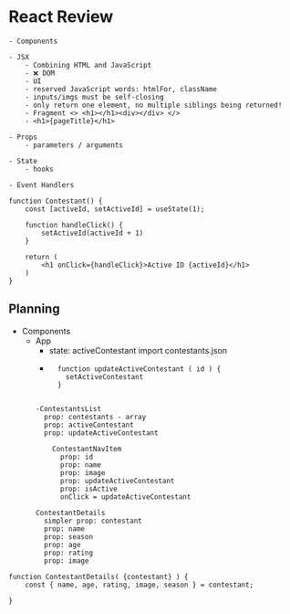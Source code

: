 # React Review

    - Components
    
    - JSX
        - Combining HTML and JavaScript
        - ❌ DOM 
        - UI
        - reserved JavaScript words: htmlFor, className
        - inputs/imgs must be self-closing
        - only return one element, no multiple siblings being returned!
        - Fragment <> <h1></h1><div></div> </>
        - <h1>{pageTitle}</h1>
    
    - Props
        - parameters / arguments
    
    - State
        - hooks
    
    - Event Handlers

```
function Contestant() {
    const [activeId, setActiveId] = useState(1);

    function handleClick() {
        setActiveId(activeId + 1)
    }

    return (
        <h1 onClick={handleClick}>Active ID {activeId}</h1>
    )
}
```


## Planning

- Components
    - App
        - state: activeContestant
        import contestants.json
        - ```
            function updateActiveContestant ( id ) {
              setActiveContestant
            }
        ```

        -ContestantsList
          prop: contestants - array
          prop: activeContestant
          prop: updateActiveContestant
            
            ContestantNavItem
              prop: id
              prop: name
              prop: image
              prop: updateActiveContestant
              prop: isActive
              onClick = updateActiveContestant

        ContestantDetails
          simpler prop: contestant
          prop: name
          prop: season
          prop: age
          prop: rating
          prop: image

```
function ContestantDetails( {contestant} ) {
    const { name, age, rating, image, season } = contestant;

}
```